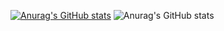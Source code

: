 [![Anurag's GitHub stats](https://github-readme-stats.vercel.app/api?username=zhaoqi5)](https://github.com/anuraghazra/github-readme-stats)
![Anurag's GitHub stats](https://github-readme-stats.vercel.app/api?username=zhaoqi5&count_private=true)

<!---
zhaoqi5/zhaoqi5 is a ✨ special ✨ repository because its `README.md` (this file) appears on your GitHub profile.
You can click the Preview link to take a look at your changes.
--->
